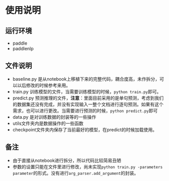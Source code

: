 # 使用说明

## 运行环境

- paddle
- paddlenlp

## 文件说明

- baseline.py 是从notebook上移植下来的完整代码，耦合度高，未作拆分，可以以后修改的时候参考来用。
- train.py 训练模型的文件，当需要训练模型的时候，`python train.py`即可。
- predict.py 预测推理的文件，**注意**：里面目前采用的是单句预测，考虑到我们的数据集还没有完成，并没有实现输入一整个文档进行逐句预测。如果有这个需求，也可以进行更改。当需要进行预测的时候，`python predict.py`即可
- data.py 是对训练数据的封装等的一些操作
- utils文件夹内是数据操作的一些函数
- checkpoint文件夹内保存了当前最好的模型，在predict的时候加载使用。

## 备注

- 由于直接从notebook进行拆分，所以代码比较简易丑陋
- 参数的设置只能在文件里进行修改，尚未实现`python train.py -parameters parameter`的形式。没有进行`arg_parser.add_argument`的封装。